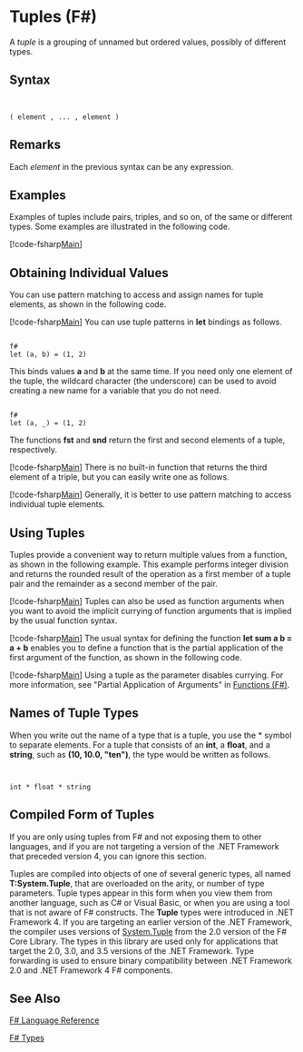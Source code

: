# Tuples (F#)

A *tuple* is a grouping of unnamed but ordered values, possibly of different types.


## Syntax


```


( element , ... , element )

```



## Remarks
Each *element* in the previous syntax can be any expression.


## Examples
Examples of tuples include pairs, triples, and so on, of the same or different types. Some examples are illustrated in the following code.

[!code-fsharp[Main](snippets/fslangref1/snippet1201.fs)]
    
## Obtaining Individual Values
You can use pattern matching to access and assign names for tuple elements, as shown in the following code.

[!code-fsharp[Main](snippets/fslangref1/snippet1204.fs)]
    You can use tuple patterns in **let** bindings as follows.



```

f#
let (a, b) = (1, 2)

```


This binds values **a** and **b** at the same time. If you need only one element of the tuple, the wildcard character (the underscore) can be used to avoid creating a new name for a variable that you do not need.



```

f#
let (a, _) = (1, 2)

```


The functions **fst** and **snd** return the first and second elements of a tuple, respectively.

[!code-fsharp[Main](snippets/fslangref1/snippet1209.fs)]
    There is no built-in function that returns the third element of a triple, but you can easily write one as follows.

[!code-fsharp[Main](snippets/fslangref1/snippet1202.fs)]
    Generally, it is better to use pattern matching to access individual tuple elements.


## Using Tuples
Tuples provide a convenient way to return multiple values from a function, as shown in the following example. This example performs integer division and returns the rounded result of the operation as a first member of a tuple pair and the remainder as a second member of the pair.

[!code-fsharp[Main](snippets/fslangref1/snippet1205.fs)]
    Tuples can also be used as function arguments when you want to avoid the implicit currying of function arguments that is implied by the usual function syntax.

[!code-fsharp[Main](snippets/fslangref1/snippet1206.fs)]
    The usual syntax for defining the function **let sum a b = a + b** enables you to define a function that is the partial application of the first argument of the function, as shown in the following code.

[!code-fsharp[Main](snippets/fslangref1/snippet1208.fs)]
    Using a tuple as the parameter disables currying. For more information, see "Partial Application of Arguments" in [Functions &#40;F&#35;&#41;](Functions-%5BFSharp%5D.md).


## Names of Tuple Types
When you write out the name of a type that is a tuple, you use the &#42; symbol to separate elements. For a tuple that consists of an **int**, a **float**, and a **string**, such as **(10, 10.0, "ten")**, the type would be written as follows.



```


int * float * string

```



## Compiled Form of Tuples
If you are only using tuples from F# and not exposing them to other languages, and if you are not targeting a version of the .NET Framework that preceded version 4, you can ignore this section.

Tuples are compiled into objects of one of several generic types, all named **T:System.Tuple**, that are overloaded on the arity, or number of type parameters. Tuple types appear in this form when you view them from another language, such as C# or Visual Basic, or when you are using a tool that is not aware of F# constructs. The **Tuple** types were introduced in .NET Framework 4. If you are targeting an earlier version of the .NET Framework, the compiler uses versions of [System.Tuple](http://msdn.microsoft.com/en-us/library/5ac7953d-acdc-4a58-bfb7-c1f6406c0fa3) from the 2.0 version of the F# Core Library. The types in this library are used only for applications that target the 2.0, 3.0, and 3.5 versions of the .NET Framework. Type forwarding is used to ensure binary compatibility between .NET Framework 2.0 and .NET Framework 4 F# components.


## See Also
[F&#35; Language Reference](FSharp-Language-Reference.md)

[F&#35; Types](FSharp-Types.md)

